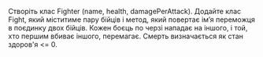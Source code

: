 Створіть клас Fighter (name, health, damagePerAttack). Додайте клас Fight, який міститиме пару бійців і метод, який повертає ім’я переможця в поєдинку двох бійців. Кожен боєць по черзі нападає на іншого, і той, хто першим вбиває іншого, перемагає. Смерть визначається як стан здоров'я <= 0.